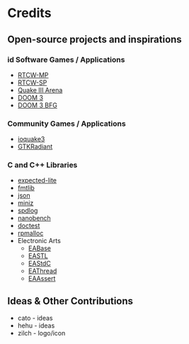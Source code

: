 
<!--
SPDX-FileCopyrightText: 2023 thecheeseman

SPDX-License-Identifier: CC0-1.0
-->

# Credits

## Open-source projects and inspirations

### id Software Games / Applications

- [RTCW-MP](https://github.com/id-software/rtcw-mp)
- [RTCW-SP](https://github.com/id-software/rtcw-mp)
- [Quake III Arena](https://github.com/id-Software/Quake-III-Arena)
- [DOOM 3](https://github.com/id-Software/DOOM-3)
- [DOOM 3 BFG](https://github.com/id-Software/DOOM-3-BFG)

### Community Games / Applications

- [ioquake3](https://github.com/ioquake/ioq3)
- [GTKRadiant](https://github.com/TTimo/GtkRadiant)

### C and C++ Libraries

- [expected-lite](https://github.com/martinmoene/expected-lite)
- [fmtlib](https://github.com/fmtlib/fmt)
- [json](https://github.com/nlohmann/json)
- [miniz](https://github.com/richgel999/miniz)
- [spdlog](https://github.com/gabime/spdlog)
- [nanobench](https://github.com/martinus/nanobench/)
- [doctest](https://github.com/doctest/doctest)
- [rpmalloc](https://github.com/mjansson/rpmalloc/)
- Electronic Arts
    - [EABase](https://github.com/electronicarts/EABase)
    - [EASTL](https://github.com/electronicarts/EASTL)
    - [EAStdC](https://github.com/electronicarts/EAStdC)
    - [EAThread](https://github.com/electronicarts/EAThread)
    - [EAAssert](https://github.com/electronicarts/EAAssert)

## Ideas & Other Contributions

- cato - ideas
- hehu - ideas
- zilch - logo/icon
